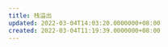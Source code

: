 ```yaml
---
title: 栈溢出
updated: 2022-03-04T14:03:20.0000000+08:00
created: 2022-03-04T11:19:39.0000000+08:00
---
```


